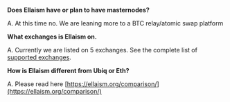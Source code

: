 <!-- TITLE: Faq -->


**Does Ellaism have or plan to have masternodes?**

A. At this time no. We are leaning more to a BTC relay/atomic swap platform

**What exchanges is Ellaism on.**

A. Currently we are listed on 5 exchanges. See the complete list of [supported exchanges](Supported-Exchanges).

**How is Ellaism different from Ubiq or Eth?**

A. Please read here [https://ellaism.org/comparison/](https://ellaism.org/comparison/)


